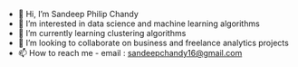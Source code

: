 - 👋 Hi, I’m Sandeep Philip Chandy
- 👀 I’m interested in data science and machine learning algorithms
- 🌱 I’m currently learning clustering algorithms
- 💞️ I’m looking to collaborate on business and freelance analytics projects
- 📫 How to reach me - email : sandeepchandy16@gmail.com 

<!---
JustChandy/JustChandy is a ✨ special ✨ repository because its `README.md` (this file) appears on your GitHub profile.
You can click the Preview link to take a look at your changes.
--->
